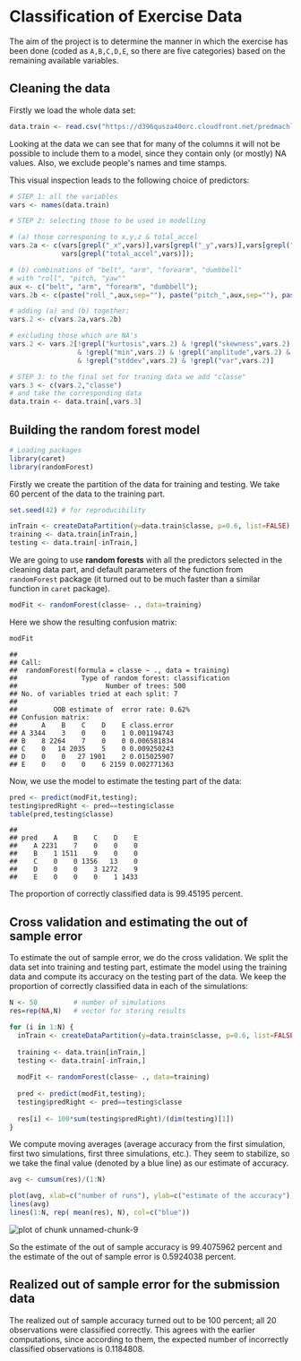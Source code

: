 # Classification of Exercise Data

The aim of the project is to determine the manner in which the exercise has been done (coded as `A,B,C,D,E`, so there are five categories) based on the remaining available variables.

## Cleaning the data

Firstly we load the whole data set:


```r
data.train <- read.csv("https://d396qusza40orc.cloudfront.net/predmachlearn/pml-training.csv")
```

Looking at the data we can see that for many of the columns it will not be possible to include them to a model, since they contain only (or mostly) NA values. Also, we exclude people's names and time stamps.

This visual inspection leads to the following choice of predictors:


```r
# STEP 1: all the variables
vars <- names(data.train) 

# STEP 2: selecting those to be used in modelling

# (a) those corresponing to x,y,z & total_accel
vars.2a <- c(vars[grepl("_x",vars)],vars[grepl("_y",vars)],vars[grepl("_z",vars)],
             vars[grepl("total_accel",vars)]);

# (b) combinations of "belt", "arm", "forearm", "dumbbell"
# with "roll", "pitch, "yaw""
aux <- c("belt", "arm", "forearm", "dumbbell");
vars.2b <- c(paste("roll_",aux,sep=""), paste("pitch_",aux,sep=""), paste("yaw_",aux,sep=""))

# adding (a) and (b) together:
vars.2 <- c(vars.2a,vars.2b)

# excluding those which are NA's
vars.2 <- vars.2[!grepl("kurtosis",vars.2) & !grepl("skewness",vars.2) & !grepl("max",vars.2) 
                 & !grepl("min",vars.2) & !grepl("amplitude",vars.2) & !grepl("avg",vars.2) 
                 & !grepl("stddev",vars.2) & !grepl("var",vars.2)]

# STEP 3: to the final set for traning data we add "classe"
vars.3 <- c(vars.2,"classe")
# and take the corresponding data
data.train <- data.train[,vars.3]
```

## Building the random forest model



```r
# Loading packages
library(caret)
library(randomForest)
```

Firstly we create the partition of the data for training and testing. We take 60 percent of the data to the training part.


```r
set.seed(42) # for reproducibility

inTrain <- createDataPartition(y=data.train$classe, p=0.6, list=FALSE)
training <- data.train[inTrain,]
testing <- data.train[-inTrain,]
```

We are going to use **random forests** with all the predictors selected in the cleaning data part, and default parameters of the function from `randomForest` package (it turned out to be much faster than a similar function in `caret` package).


```r
modFit <- randomForest(classe~ ., data=training)
```

Here we show the resulting confusion matrix:


```r
modFit
```

```
## 
## Call:
##  randomForest(formula = classe ~ ., data = training) 
##                Type of random forest: classification
##                      Number of trees: 500
## No. of variables tried at each split: 7
## 
##         OOB estimate of  error rate: 0.62%
## Confusion matrix:
##      A    B    C    D    E class.error
## A 3344    3    0    0    1 0.001194743
## B    8 2264    7    0    0 0.006581834
## C    0   14 2035    5    0 0.009250243
## D    0    0   27 1901    2 0.015025907
## E    0    0    0    6 2159 0.002771363
```


Now, we use the model to estimate the testing part of the data:

```r
pred <- predict(modFit,testing); 
testing$predRight <- pred==testing$classe
table(pred,testing$classe)
```

```
##     
## pred    A    B    C    D    E
##    A 2231    7    0    0    0
##    B    1 1511    9    0    0
##    C    0    0 1356   13    0
##    D    0    0    3 1272    9
##    E    0    0    0    1 1433
```

The proportion of correctly classified data is 
99.45195 percent.

## Cross validation and estimating the out of sample error

To estimate the out of sample error, we do the cross validation. We split the data set into training and testing part, estimate the model using the training data and compute its accuracy on the testing part of the data. We keep the proportion of correctly classified data in each of the simulations:


```r
N <- 50         # number of simulations
res=rep(NA,N)   # vector for storing results

for (i in 1:N) {
  inTrain <- createDataPartition(y=data.train$classe, p=0.6, list=FALSE)
  
  training <- data.train[inTrain,]
  testing <- data.train[-inTrain,]
  
  modFit <- randomForest(classe~ ., data=training)
  
  pred <- predict(modFit,testing); 
  testing$predRight <- pred==testing$classe
  
  res[i] <- 100*sum(testing$predRight)/(dim(testing)[1])
}
```

We compute moving averages (average accuracy from the first simulation, first two simulations, first three simulations, etc.). They seem to stabilize, so we take the final value (denoted by a blue line) as our estimate of accuracy.


```r
avg <- cumsum(res)/(1:N)

plot(avg, xlab=c("number of runs"), ylab=c("estimate of the accuracy"))
lines(avg)
lines(1:N, rep( mean(res), N), col=c("blue"))
```

![plot of chunk unnamed-chunk-9](figure/unnamed-chunk-9.png) 

So the estimate of the out of sample accuracy is 99.4075962 percent and the estimate of the out of sample error is 0.5924038 percent.

## Realized out of sample error for the submission data

The realized out of sample accuracy turned out to be 100 percent; all 20 observations were classified correctly. This agrees with the earlier computations, since according to them, the expected number of incorrectly classified observations is 0.1184808.
